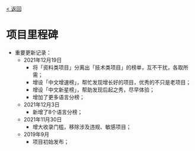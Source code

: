 [< 返回](https://gitee.com/GrowingGit/GitHub-Chinese-Top-Charts#github中文排行榜)

# 项目里程碑

- 重要更新记录：
  - 2021年12月19日
    - 将「资料类项目」分离出「技术类项目」的榜单，互不干扰，各取所需；
    - 增设「中文增速榜」，帮忙发现增长好的项目，优秀的不只是老项目；
    - 增设「中文新星榜」，帮助发现后起之秀，尽早体验；
    - 增加了更多语言分榜；
  - 2021年12月3日
    - 新增了8个语言分榜；
  - 2021年11月30日
    - 增大收录门槛，移除涉及违规、敏感项目；
  - 2019年9月
    - 项目初始发布；
